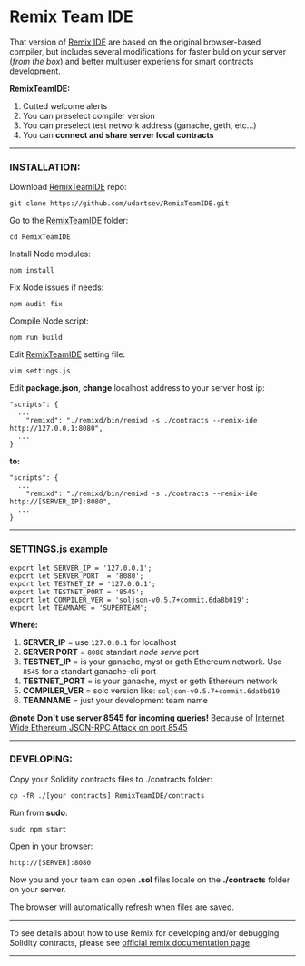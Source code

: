 # Remix Team IDE

That version of [Remix IDE](https://github.com/ethereum/remix) are based on the original browser-based compiler, but includes several modifications for faster buld on your server (*from the box*)  and better multiuser experiens for smart contracts development.

**RemixTeamIDE:**
1. Cutted welcome alerts
2. You can preselect compiler version
3. You can preselect test network address (ganache, geth, etc...)
4. You can **connect and share server local contracts**

***

### INSTALLATION:

Download [RemixTeamIDE](https://github.com/udartsev/RemixTeamIDE.git) repo:

```
git clone https://github.com/udartsev/RemixTeamIDE.git
```

Go to the [RemixTeamIDE](https://github.com/udartsev/RemixTeamIDE.git)  folder:
```
cd RemixTeamIDE
```

Install Node modules:
```
npm install 
```

Fix Node issues if needs:
```
npm audit fix
```

Compile Node script:
```
npm run build
```

Edit [RemixTeamIDE](https://github.com/udartsev/RemixTeamIDE.git) setting file:
```
vim settings.js
```

Edit **package.json**, **change** localhost address to your server host ip:
```
"scripts": { 
  ...
    "remixd": "./remixd/bin/remixd -s ./contracts --remix-ide http://127.0.0.1:8080",
  ...
}
```
**to:**
```
"scripts": { 
  ...
    "remixd": "./remixd/bin/remixd -s ./contracts --remix-ide http://[SERVER_IP]:8080",
  ...
}
```

***

### SETTINGS.js example
```
export let SERVER_IP = '127.0.0.1';
export let SERVER_PORT	= '8080';
export let TESTNET_IP = '127.0.0.1';
export let TESTNET_PORT = '8545';
export let COMPILER_VER = 'soljson-v0.5.7+commit.6da8b019';
export let TEAMNAME = 'SUPERTEAM';
```
**Where:**
1. **SERVER_IP** = use `127.0.0.1` for localhost
2. **SERVER PORT** = `8080` standart *node serve* port 
3. **TESTNET_IP** = is your ganache, myst or geth Ethereum network. Use `8545` for a standart ganache-cli port
4. **TESTNET_PORT** = is your ganache, myst or geth Ethereum network
5. **COMPILER_VER** = solc version like: `soljson-v0.5.7+commit.6da8b019`
6. **TEAMNAME** = just your development team name

**@note** **Don`t use server 8545 for incoming queries!** Because of [Internet Wide Ethereum JSON-RPC Attack on port 8545](https://github.com/trufflesuite/ganache-cli/issues/512)

***

### DEVELOPING:

Copy your Solidity contracts files to ./contracts folder: 
```
cp -fR ./[your contracts] RemixTeamIDE/contracts
``` 

Run from **sudo**: 
```
sudo npm start
``` 

Open in your browser: 
```
http://[SERVER]:8080
``` 

Now you and your team can open **.sol** files locale on the **./contracts** folder on your server. 

The browser will automatically refresh when files are saved.

***
To see details about how to use Remix for developing and/or debugging Solidity contracts, please see [official remix documentation page](https://remix.readthedocs.io).
***

